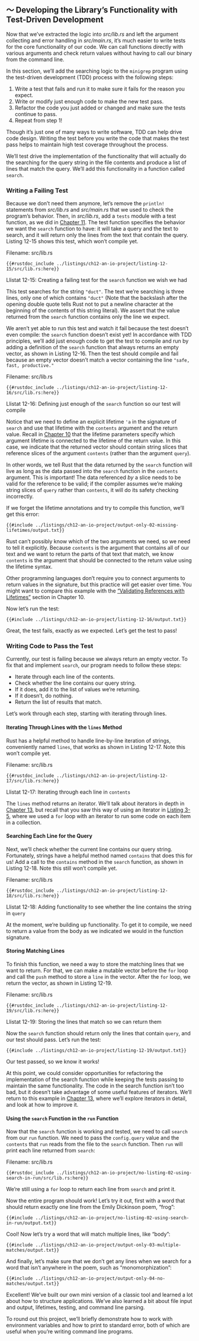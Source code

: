 ## 〜 Developing the Library’s Functionality with Test-Driven Development

Now that we’ve extracted the logic into *src/lib.rs* and left the argument
collecting and error handling in *src/main.rs*, it’s much easier to write tests
for the core functionality of our code. We can call functions directly with
various arguments and check return values without having to call our binary
from the command line.

In this section, we’ll add the searching logic to the `minigrep` program
using the test-driven development (TDD) process with the following steps:

1. Write a test that fails and run it to make sure it fails for the reason you
   expect.
2. Write or modify just enough code to make the new test pass.
3. Refactor the code you just added or changed and make sure the tests
   continue to pass.
4. Repeat from step 1!

Though it’s just one of many ways to write software, TDD can help drive code
design. Writing the test before you write the code that makes the test pass
helps to maintain high test coverage throughout the process.

We’ll test drive the implementation of the functionality that will actually do
the searching for the query string in the file contents and produce a list of
lines that match the query. We’ll add this functionality in a function called
`search`.

### Writing a Failing Test

Because we don’t need them anymore, let’s remove the `println!` statements from
*src/lib.rs* and *src/main.rs* that we used to check the program’s behavior.
Then, in *src/lib.rs*, add a `tests` module with a test function, as we did in
[Chapter 11][ch11-anatomy]<!-- ignore -->. The test function specifies the
behavior we want the `search` function to have: it will take a query and the
text to search, and it will return only the lines from the text that contain
the query. Listing 12-15 shows this test, which won’t compile yet.

<span class="filename">Filename: src/lib.rs</span>

```rust,ignore,does_not_compile
{{#rustdoc_include ../listings/ch12-an-io-project/listing-12-15/src/lib.rs:here}}
```

<span class="caption">Llistat 12-15: Creating a failing test for the `search`
function we wish we had</span>

This test searches for the string `"duct"`. The text we’re searching is three
lines, only one of which contains `"duct"` (Note that the backslash after the
opening double quote tells Rust not to put a newline character at the beginning
of the contents of this string literal). We assert that the value returned from
the `search` function contains only the line we expect.

We aren’t yet able to run this test and watch it fail because the test doesn’t
even compile: the `search` function doesn’t exist yet! In accordance with TDD
principles, we’ll add just enough code to get the test to compile and run by
adding a definition of the `search` function that always returns an empty
vector, as shown in Listing 12-16. Then the test should compile and fail
because an empty vector doesn’t match a vector containing the line `"safe,
fast, productive."`

<span class="filename">Filename: src/lib.rs</span>

```rust,noplayground
{{#rustdoc_include ../listings/ch12-an-io-project/listing-12-16/src/lib.rs:here}}
```

<span class="caption">Llistat 12-16: Defining just enough of the `search`
function so our test will compile</span>

Notice that we need to define an explicit lifetime `'a` in the signature of
`search` and use that lifetime with the `contents` argument and the return
value. Recall in [Chapter 10][ch10-lifetimes]<!-- ignore --> that the lifetime
parameters specify which argument lifetime is connected to the lifetime of the
return value. In this case, we indicate that the returned vector should contain
string slices that reference slices of the argument `contents` (rather than the
argument `query`).

In other words, we tell Rust that the data returned by the `search` function
will live as long as the data passed into the `search` function in the
`contents` argument. This is important! The data referenced *by* a slice needs
to be valid for the reference to be valid; if the compiler assumes we’re making
string slices of `query` rather than `contents`, it will do its safety checking
incorrectly.

If we forget the lifetime annotations and try to compile this function, we’ll
get this error:

```console
{{#include ../listings/ch12-an-io-project/output-only-02-missing-lifetimes/output.txt}}
```

Rust can’t possibly know which of the two arguments we need, so we need to tell
it explicitly. Because `contents` is the argument that contains all of our text
and we want to return the parts of that text that match, we know `contents` is
the argument that should be connected to the return value using the lifetime
syntax.

Other programming languages don’t require you to connect arguments to return
values in the signature, but this practice will get easier over time. You might
want to compare this example with the [“Validating References with
Lifetimes”][validating-references-with-lifetimes]<!-- ignore --> section in
Chapter 10.

Now let’s run the test:

```console
{{#include ../listings/ch12-an-io-project/listing-12-16/output.txt}}
```

Great, the test fails, exactly as we expected. Let’s get the test to pass!

### Writing Code to Pass the Test

Currently, our test is failing because we always return an empty vector. To fix
that and implement `search`, our program needs to follow these steps:

* Iterate through each line of the contents.
* Check whether the line contains our query string.
* If it does, add it to the list of values we’re returning.
* If it doesn’t, do nothing.
* Return the list of results that match.

Let’s work through each step, starting with iterating through lines.

#### Iterating Through Lines with the `lines` Method

Rust has a helpful method to handle line-by-line iteration of strings,
conveniently named `lines`, that works as shown in Listing 12-17. Note this
won’t compile yet.

<span class="filename">Filename: src/lib.rs</span>

```rust,ignore,does_not_compile
{{#rustdoc_include ../listings/ch12-an-io-project/listing-12-17/src/lib.rs:here}}
```

<span class="caption">Llistat 12-17: Iterating through each line in `contents`
</span>

The `lines` method returns an iterator. We’ll talk about iterators in depth in
[Chapter 13][ch13-iterators]<!-- ignore -->, but recall that you saw this way
of using an iterator in [Listing 3-5][ch3-iter]<!-- ignore -->, where we used a
`for` loop with an iterator to run some code on each item in a collection.

#### Searching Each Line for the Query

Next, we’ll check whether the current line contains our query string.
Fortunately, strings have a helpful method named `contains` that does this for
us! Add a call to the `contains` method in the `search` function, as shown in
Listing 12-18. Note this still won’t compile yet.

<span class="filename">Filename: src/lib.rs</span>

```rust,ignore,does_not_compile
{{#rustdoc_include ../listings/ch12-an-io-project/listing-12-18/src/lib.rs:here}}
```

<span class="caption">Llistat 12-18: Adding functionality to see whether the
line contains the string in `query`</span>

At the moment, we’re building up functionality. To get it to compile, we need
to return a value from the body as we indicated we would in the function
signature.

#### Storing Matching Lines

To finish this function, we need a way to store the matching lines that we want
to return. For that, we can make a mutable vector before the `for` loop and
call the `push` method to store a `line` in the vector. After the `for` loop,
we return the vector, as shown in Listing 12-19.

<span class="filename">Filename: src/lib.rs</span>

```rust,ignore
{{#rustdoc_include ../listings/ch12-an-io-project/listing-12-19/src/lib.rs:here}}
```

<span class="caption">Llistat 12-19: Storing the lines that match so we can
return them</span>

Now the `search` function should return only the lines that contain `query`,
and our test should pass. Let’s run the test:

```console
{{#include ../listings/ch12-an-io-project/listing-12-19/output.txt}}
```

Our test passed, so we know it works!

At this point, we could consider opportunities for refactoring the
implementation of the search function while keeping the tests passing to
maintain the same functionality. The code in the search function isn’t too bad,
but it doesn’t take advantage of some useful features of iterators. We’ll
return to this example in [Chapter 13][ch13-iterators]<!-- ignore -->, where
we’ll explore iterators in detail, and look at how to improve it.

#### Using the `search` Function in the `run` Function

Now that the `search` function is working and tested, we need to call `search`
from our `run` function. We need to pass the `config.query` value and the
`contents` that `run` reads from the file to the `search` function. Then `run`
will print each line returned from `search`:

<span class="filename">Filename: src/lib.rs</span>

```rust,ignore
{{#rustdoc_include ../listings/ch12-an-io-project/no-listing-02-using-search-in-run/src/lib.rs:here}}
```

We’re still using a `for` loop to return each line from `search` and print it.

Now the entire program should work! Let’s try it out, first with a word that
should return exactly one line from the Emily Dickinson poem, “frog”:

```console
{{#include ../listings/ch12-an-io-project/no-listing-02-using-search-in-run/output.txt}}
```

Cool! Now let’s try a word that will match multiple lines, like “body”:

```console
{{#include ../listings/ch12-an-io-project/output-only-03-multiple-matches/output.txt}}
```

And finally, let’s make sure that we don’t get any lines when we search for a
word that isn’t anywhere in the poem, such as “monomorphization”:

```console
{{#include ../listings/ch12-an-io-project/output-only-04-no-matches/output.txt}}
```

Excellent! We’ve built our own mini version of a classic tool and learned a lot
about how to structure applications. We’ve also learned a bit about file input
and output, lifetimes, testing, and command line parsing.

To round out this project, we’ll briefly demonstrate how to work with
environment variables and how to print to standard error, both of which are
useful when you’re writing command line programs.

[validating-references-with-lifetimes]:
ch10-03-lifetime-syntax.html#validating-references-with-lifetimes
[ch11-anatomy]: ch11-01-writing-tests.html#the-anatomy-of-a-test-function
[ch10-lifetimes]: ch10-03-lifetime-syntax.html
[ch3-iter]: ch03-05-control-flow.html#looping-through-a-collection-with-for
[ch13-iterators]: ch13-02-iterators.html
